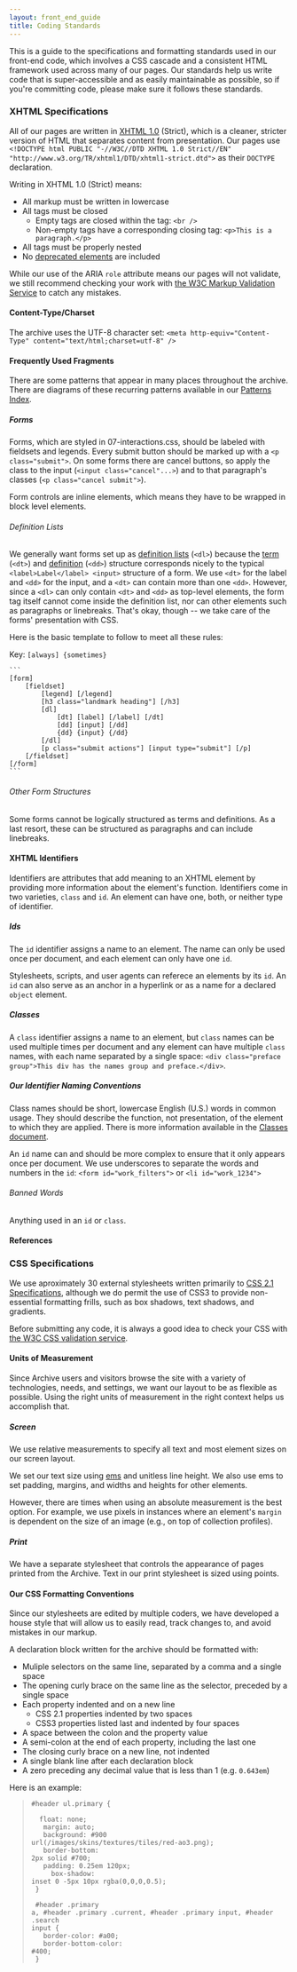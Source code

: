 ```yaml
---
layout: front_end_guide
title: Coding Standards
---
```

This is a guide to the specifications and formatting standards used in our front-end code, which involves a CSS cascade and a consistent HTML framework used across many of our pages. Our standards help us write code that is super-accessible and as easily maintainable as possible, so if you're committing code, please make sure it follows these standards.

### XHTML Specifications

All of our pages are written in [XHTML 1.0](http://www.w3.org/TR/xhtml1/) (Strict), which is a cleaner, stricter version of HTML that separates content from presentation. Our pages use `<!DOCTYPE html PUBLIC "-//W3C//DTD XHTML 1.0 Strict//EN" "http://www.w3.org/TR/xhtml1/DTD/xhtml1-strict.dtd">` as their `DOCTYPE` declaration.

Writing in XHTML 1.0 (Strict) means:

* All markup must be written in lowercase
* All tags must be closed
  * Empty tags are closed within the tag: `<br />`
  * Non-empty tags have a corresponding closing tag: `<p>This is a paragraph.</p>`
* All tags must be properly nested
* No [deprecated elements](http://webdesign.about.com/od/htmltags/a/bltags_deprctag.htm) are included

While our use of the ARIA `role` attribute means our pages will not validate, we still recommend checking your work with [the W3C Markup Validation Service](http://validator.w3.org") to catch any mistakes.

#### Content-Type/Charset

The archive uses the UTF-8 character set: `<meta http-equiv="Content-Type" content="text/html;charset=utf-8" />`

#### Frequently Used Fragments

There are some patterns that appear in many places throughout the archive. There are diagrams of these recurring patterns available in our [Patterns Index](patterns).


##### Forms
<!-- This should be moved to the Forms section of Patterns if it's not too outdated -->

Forms, which are styled in 07-interactions.css, should be labeled with fieldsets and legends. Every submit button should be marked up with a `<p class="submit">`. On some forms there are cancel buttons, so apply the class to the input (`<input class="cancel"...>`) and to that paragraph's classes (`<p class="cancel submit">`).

Form controls are inline elements, which means they have to be wrapped in block level elements.

###### Definition Lists

We generally want forms set up as [definition lists](http://www.w3schools.com/tags/tag_dl.asp) (`<dl>`) because the [term](http://www.w3schools.com/tags/tag_dt.asp) (`<dt>`) and [definition](http://www.w3schools.com/tags/tag_dd.asp) (`<dd>`) structure corresponds nicely to the typical `<label>Label</label> <input>` structure of a form. We use `<dt>` for the label and `<dd>` for the input, and a `<dt>` can contain more than one `<dd>`. However, since a `<dl>` can only contain `<dt>` and `<dd>` as top-level elements, the form tag itself cannot come inside the definition list, nor can other elements such as paragraphs or linebreaks. That's okay, though -- we take care of the forms' presentation with CSS.   

Here is the basic template to follow to meet all these rules:

Key: `[always] {sometimes}`

    ```
    [form]
        [fieldset]
            [legend] [/legend]
            [h3 class="landmark heading"] [/h3]
            [dl]
                [dt] [label] [/label] [/dt]
                [dd] [input] [/dd]
                {dd} {input} {/dd}
            [/dl]
            [p class="submit actions"] [input type="submit"] [/p]
        [/fieldset]
    [/form]
    ```

###### Other Form Structures

Some forms cannot be logically structured as terms and definitions. As a last resort, these can be structured as paragraphs and can include linebreaks.

#### XHTML Identifiers

Identifiers are attributes that add meaning to an XHTML element by providing more information about the element's function. Identifiers come in two varieties, `class` and `id`. An element can have one, both, or neither type of identifier.

##### Ids

The `id` identifier assigns a name to an element. The name can only be used once per document, and each element can only have one `id`.

Stylesheets, scripts, and user agents can referece an elements by its `id`. An `id` can also serve as an anchor in a hyperlink or as a name for a declared `object` element.

##### Classes

A `class` identifier assigns a name to an element, but `class` names can be used multiple times per document and any element can have multiple `class` names, with each name separated by a single space: `<div class="preface group">This div has the names group and preface.</div>`.

##### Our Identifier Naming Conventions

Class names should be short, lowercase English (U.S.) words in common usage. They should describe the function, not presentation, of the element to which they are applied. There is more information available in the [Classes document](classes.html).

An `id` name can and should be more complex to ensure that it only appears once per document. We use underscores to separate the words and numbers in the `id`: `<form id="work_filters">` or `<li id="work_1234">`
							
###### Banned Words

Anything used in an `id` or `class`.

#### References

### CSS Specifications

We use aproximately 30 external stylesheets written primarily to [CSS 2.1 Specifications](http://www.w3.org/TR/CSS2/), although we do permit the use of CSS3 to provide non-essential formatting frills, such as box shadows, text shadows, and gradients.

Before submitting any code, it is always a good idea to check your CSS with [the W3C CSS validation service](http://jigsaw.w3.org/css-validator/).

#### Units of Measurement

Since Archive users and visitors browse the site with a variety of technologies, needs, and settings, we want our layout to be as flexible as possible. Using the right units of measurement in the right context helps us accomplish that.

##### Screen

We use relative measurements to specify all text and most element sizes on our screen layout.

We set our text size using [ems](em-scale.html) and unitless line height. We also use ems to set padding, margins, and widths and heights for other elements.

However, there are times when using an absolute measurement is the best option. For example, we use pixels in instances where an element's `margin` is dependent on the size of an image (e.g., on top of collection profiles).

##### Print

We have a separate stylesheet that controls the appearance of pages printed from the Archive. Text in our print stylesheet is sized using points.

#### Our CSS Formatting Conventions

Since our stylesheets are edited by multiple coders, we have developed a house style that will allow us to easily read, track changes to, and avoid mistakes in our markup.

A declaration block written for the archive should be formatted with:
* Muliple selectors on the same line, separated by a comma and a single space
* The opening curly brace on the same line as the selector, preceded by a single space
* Each property indented and on a new line  
  * CSS 2.1 properties indented by two spaces
  * CSS3 properties listed last and indented by four spaces
* A space between the colon and the property value
* A semi-colon at the end of each property, including the last one
* The closing curly brace on a new line, not indented
* A single blank line after each declaration block
* A zero preceding any decimal value that is less than 1 (e.g. `0.643em`)

Here is an example:
						<blockquote><code>#header ul.primary {<br />
&nbsp;&nbsp;float: none;<br />
&nbsp;&nbsp;margin: auto;<br />
&nbsp;&nbsp;background: #900 url(/images/skins/textures/tiles/red-ao3.png);<br />
&nbsp;&nbsp;border-bottom: 2px solid #700;<br />
&nbsp;&nbsp;padding: 0.25em 120px;<br />
&nbsp;&nbsp;&nbsp;&nbsp;box-shadow: inset 0 -5px 10px rgba(0,0,0,0.5);<br />
}<br />
<br />
#header .primary a, #header .primary .current, #header .primary input, #header .search input {<br />
&nbsp;&nbsp;border-color: #a00;<br />
&nbsp;&nbsp;border-bottom-color: #400;<br />
}</code></blockquote>
